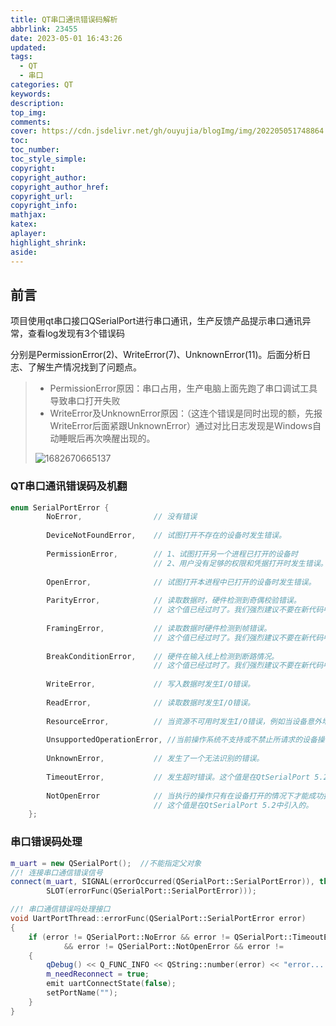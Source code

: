 ```yaml
---
title: QT串口通讯错误码解析
abbrlink: 23455
date: 2023-05-01 16:43:26
updated:
tags: 
  - QT
  - 串口
categories: QT
keywords:
description:
top_img:
comments:
cover: https://cdn.jsdelivr.net/gh/ouyujia/blogImg/img/202205051748864.jpg
toc:
toc_number:
toc_style_simple:
copyright:
copyright_author:
copyright_author_href:
copyright_url:
copyright_info:
mathjax:
katex:
aplayer:
highlight_shrink:
aside:
---
```


## 前言

项目使用qt串口接口QSerialPort进行串口通讯，生产反馈产品提示串口通讯异常，查看log发现有3个错误码

分别是PermissionError(2)、WriteError(7)、UnknownError(11)。后面分析日志、了解生产情况找到了问题点。

> - PermissionError原因：串口占用，生产电脑上面先跑了串口调试工具导致串口打开失败
> - WriteError及UnknownError原因：（这连个错误是同时出现的额，先报WriteError后面紧跟UnknownError）通过对比日志发现是Windows自动睡眠后再次唤醒出现的。
>
> ![1682670665137](https://cdn.jsdelivr.net/gh/ouyujia/blog-img/img/1682670665137.png)

### QT串口通讯错误码及机翻

```c++
enum SerialPortError {
        NoError, 				// 没有错误
    
        DeviceNotFoundError,	// 试图打开不存在的设备时发生错误。
    
        PermissionError,		// 1、试图打开另一个进程已打开的设备时
    							// 2、用户没有足够的权限和凭据打开时发生错误。
    
        OpenError,				// 试图打开本进程中已打开的设备时发生错误。
    
        ParityError,			// 读取数据时，硬件检测到奇偶校验错误。
    							// 这个值已经过时了。我们强烈建议不要在新代码中使用它。
    
        FramingError,			// 读取数据时硬件检测到帧错误。
    							// 这个值已经过时了。我们强烈建议不要在新代码中使用它。
    
        BreakConditionError,	// 硬件在输入线上检测到断路情况。
    							// 这个值已经过时了。我们强烈建议不要在新代码中使用它。
    
        WriteError,				// 写入数据时发生I/O错误。
    
        ReadError,				// 读取数据时发生I/O错误。
    
        ResourceError,			// 当资源不可用时发生I/O错误，例如当设备意外地从系统中移除时。
    
        UnsupportedOperationError, //当前操作系统不支持或不禁止所请求的设备操作。
    
        UnknownError,			// 发生了一个无法识别的错误。
    
        TimeoutError,			// 发生超时错误。这个值是在QtSerialPort 5.2中引入的。
    
        NotOpenError			// 当执行的操作只有在设备打开的情况下才能成功执行时，会发生此错误。
            					// 这个值是在QtSerialPort 5.2中引入的。
    };
```

### 串口错误码处理

```c++
m_uart = new QSerialPort();  //不能指定父对象
//! 连接串口通信错误信号
connect(m_uart, SIGNAL(errorOccurred(QSerialPort::SerialPortError)), this,
        SLOT(errorFunc(QSerialPort::SerialPortError)));

//! 串口通信错误吗处理接口 
void UartPortThread::errorFunc(QSerialPort::SerialPortError error)
{
    if (error != QSerialPort::NoError && error != QSerialPort::TimeoutError
            && error != QSerialPort::NotOpenError && error != 				     QSerialPort::DeviceNotFoundError)
    {
        qDebug() << Q_FUNC_INFO << QString::number(error) << "error....";
        m_needReconnect = true;
        emit uartConnectState(false);
        setPortName("");
    }
}
```